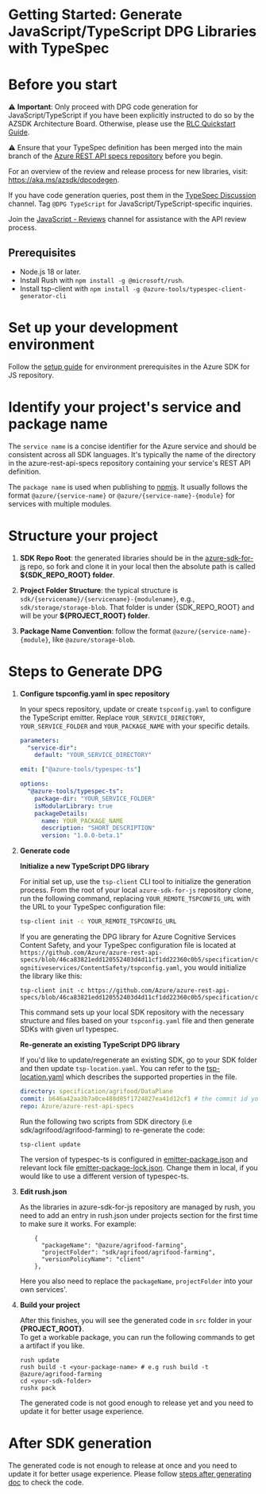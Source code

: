 Getting Started: Generate JavaScript/TypeScript DPG Libraries with TypeSpec
===========================================================================

# Before you start

:warning: **Important**: Only proceed with DPG code generation for JavaScript/TypeScript if you have been explicitly instructed to do so by the AZSDK Architecture Board. Otherwise, please use the [RLC Quickstart Guide](https://aka.ms/azsdk/rlc/js).

:warning: Ensure that your TypeSpec definition has been merged into the main branch of the [Azure REST API specs repository](https://github.com/Azure/azure-rest-api-specs) before you begin.

For an overview of the review and release process for new libraries, visit: https://aka.ms/azsdk/dpcodegen.

If you have code generation queries, post them in the [TypeSpec Discussion](https://teams.microsoft.com/l/channel/19%3a906c1efbbec54dc8949ac736633e6bdf%40thread.skype/TypeSpec%2520Discussion%2520%25F0%259F%2590%25AE?groupId=3e17dcb0-4257-4a30-b843-77f47f1d4121&tenantId=72f988bf-86f1-41af-91ab-2d7cd011db47) channel. Tag `@DPG TypeScript` for JavaScript/TypeScript-specific inquiries.

Join the [JavaScript - Reviews](https://teams.microsoft.com/l/channel/19%3a408c5f1322ee4303b02b5da9c5ff6137%40thread.skype/Language%2520-%2520JavaScript%2520-%2520Reviews?groupId=3e17dcb0-4257-4a30-b843-77f47f1d4121&tenantId=72f988bf-86f1-41af-91ab-2d7cd011db47) channel for assistance with the API review process.

## Prerequisites

- Node.js 18 or later.
- Install Rush with `npm install -g @microsoft/rush`.
- Install tsp-client with `npm install -g @azure-tools/typespec-client-generator-cli`

# Set up your development environment

Follow the [setup guide](https://github.com/Azure/azure-sdk-for-js/blob/main/CONTRIBUTING.md#prerequisites) for environment prerequisites in the Azure SDK for JS repository.

# Identify your project's service and package name

The `service name` is a concise identifier for the Azure service and should be consistent across all SDK languages. It's typically the name of the directory in the azure-rest-api-specs repository containing your service's REST API definition.

The `package name` is used when publishing to [npmjs](https://www.npmjs.com/). It usually follows the format `@azure/{service-name}` or `@azure/{service-name}-{module}` for services with multiple modules.

# Structure your project

1. **SDK Repo Root**: the generated libraries should be in the [azure-sdk-for-js](https://github.com/Azure/azure-sdk-for-js) repo, so fork and clone it in your local then the absolute path is called **${SDK_REPO_ROOT} folder**.

1. **Project Folder Structure**: the typical structure is `sdk/{servicename}/{servicename}-{modulename}`, e.g., `sdk/storage/storage-blob`. That folder is under {SDK_REPO_ROOT} and will be your **${PROJECT_ROOT} folder**. 

1. **Package Name Convention**: follow the format `@azure/{service-name}-{module}`, like `@azure/storage-blob`.


# Steps to Generate DPG

1. **Configure tspconfig.yaml in spec repository**
   
   In your specs repository, update or create `tspconfig.yaml` to configure the TypeScript emitter. Replace `YOUR_SERVICE_DIRECTORY`, `YOUR_SERVICE_FOLDER` and `YOUR_PACKAGE_NAME` with your specific details.

   ```yaml
   parameters:
     "service-dir":
       default: "YOUR_SERVICE_DIRECTORY"

   emit: ["@azure-tools/typespec-ts"]

   options:
     "@azure-tools/typespec-ts":
       package-dir: "YOUR_SERVICE_FOLDER"
       isModularLibrary: true
       packageDetails:
         name: YOUR_PACKAGE_NAME
         description: "SHORT_DESCRIPTION"
         version: "1.0.0-beta.1"
   ```

2. **Generate code**
    
    **Initialize a new TypeScript DPG library**
    
    For initial set up, use the `tsp-client` CLI tool to initialize the generation process. From the root of your local `azure-sdk-for-js` repository clone, run the following command, replacing `YOUR_REMOTE_TSPCONFIG_URL` with the URL to your TypeSpec configuration file:

    ```sh
    tsp-client init -c YOUR_REMOTE_TSPCONFIG_URL
    ```

    If you are generating the DPG library for Azure Cognitive Services Content Safety, and your TypeSpec configuration file is located at `https://github.com/Azure/azure-rest-api-specs/blob/46ca83821edd120552403d4d11cf1dd22360c0b5/specification/cognitiveservices/ContentSafety/tspconfig.yaml`, you would initialize the library like this:

    ```shell
    tsp-client init -c https://github.com/Azure/azure-rest-api-specs/blob/46ca83821edd120552403d4d11cf1dd22360c0b5/specification/cognitiveservices/ContentSafety/tspconfig.yaml
    ```

    This command sets up your local SDK repository with the necessary structure and files based on your `tspconfig.yaml` file and then generate SDKs with given url typespec.

    **Re-generate an existing TypeScript DPG library**
    
    If you'd like to update/regenerate an existing SDK, go to your SDK folder and then update `tsp-location.yaml`. You can refer to the [tsp-location.yaml](https://github.com/Azure/azure-sdk-tools/blob/main/doc/common/TypeSpec-Project-Scripts.md#tsp-locationyaml) which describes the supported properties in the file.

    ```yaml
    directory: specification/agrifood/DataPlane
    commit: b646a42aa3b7a0ce488d05f1724827ea41d12cf1 # the commit id you'd like to refer for generation
    repo: Azure/azure-rest-api-specs
    ```
    
    Run the following two scripts from SDK directory (i.e sdk/agrifood/agrifood-farming) to re-generate the code:

    ```shell
    tsp-client update
    ```

    The version of typespec-ts is configured in [emitter-package.json](https://github.com/Azure/azure-sdk-for-js/blob/main/eng/emitter-package.json) and relevant lock file [emitter-package-lock.json](https://github.com/Azure/azure-sdk-for-js/blob/main/eng/emitter-package-lock.json). Change them in local, if you would like to use a different version of typespec-ts.

3. **Edit rush.json**  
    
    As the libraries in azure-sdk-for-js repository are managed by rush, you need to add an entry in rush.json under projects section for the first time to make sure it works. For example:

    ```
        {
          "packageName": "@azure/agrifood-farming",
          "projectFolder": "sdk/agrifood/agrifood-farming",
          "versionPolicyName": "client"
        },
    ```

    Here you also need to replace the `packageName`, `projectFolder` into your own services'.

4. **Build your project**  

    After this finishes, you will see the generated code in `src` folder in your **{PROJECT_ROOT}**.  
    To get a workable package, you can run the following commands to get a artifact if you like.

    ```shell
    rush update
    rush build -t <your-package-name> # e.g rush build -t @azure/agrifood-farming
    cd <your-sdk-folder>
    rushx pack
    ```

    The generated code is not good enough to release yet and you need to update it for better usage experience.

# After SDK generation

The generated code is not enough to release at once and you need to update it for better usage experience. Please follow [steps after generating doc](https://github.com/Azure/azure-sdk-for-js/blob/update-get-started-doc/documentation/steps-after-generations.md) to check the code.